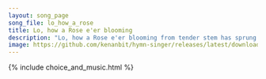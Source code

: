 ```yaml
---
layout: song_page
song_file: lo_how_a_rose
title: Lo, how a Rose e'er blooming
description: "Lo, how a Rose e'er blooming from tender stem has sprung! Of Jesse's lineage coming as saints of old have sung. It came a flow'ret bright, amid the co... christian 4part acapella 3verse musicbyother textbyother winter"
image: https://github.com/kenanbit/hymn-singer/releases/latest/download/lo_how_a_rose-trad.png
---
```


{% include choice_and_music.html %}